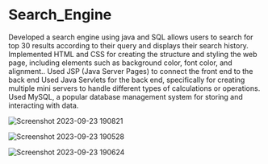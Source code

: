 # Search_Engine

 Developed a search engine using java and SQL allows users to search for top 30 results according to their query and
   displays their search history.
 Implemented HTML and CSS for creating the structure and styling the web page, including elements such as
   background color, font color, and alignment..
 Used JSP (Java Server Pages) to connect the front end to the back end
 Used Java Servlets for the back end, specifically for creating multiple mini servers to handle different types of calculations
  or operations.
 Used MySQL, a popular database management system for storing and interacting with data.

![Screenshot 2023-09-23 190821](https://github.com/Akash-more1/Search_Engine/assets/122983542/85c60cf0-9570-44a7-b284-d58acfc79098)


![Screenshot 2023-09-23 190528](https://github.com/Akash-more1/Search_Engine/assets/122983542/cb4bd0aa-36f8-4538-846f-059a30ff3ce3)


![Screenshot 2023-09-23 190624](https://github.com/Akash-more1/Search_Engine/assets/122983542/4bb0e77b-2f44-435a-9cd3-16f94bae95ce)
